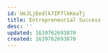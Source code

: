 ```yaml
---
id: UeJLjEedlk7IP7lkKeaTj
title: Entrepreneurial Success
desc: ''
updated: 1639762693870
created: 1639762693870
---
```


